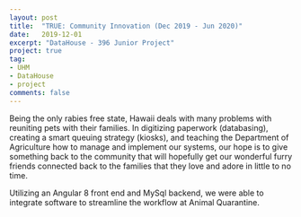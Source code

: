 ```yaml
---
layout: post
title:  "TRUE: Community Innovation (Dec 2019 - Jun 2020)"
date:   2019-12-01
excerpt: "DataHouse - 396 Junior Project"
project: true
tag:
- UHM
- DataHouse
- project
comments: false
---
```


Being the only rabies free state, Hawaii deals with many problems with reuniting pets with their families. In digitizing paperwork (databasing), creating a smart queuing strategy (kiosks), and teaching the Department of Agriculture how to manage and implement our systems, our hope is to give something back to the community that will hopefully get our wonderful furry friends connected back to the families that they love and adore in little to no time.

Utilizing an Angular 8 front end and MySql backend, we were able to integrate software to streamline the workflow at Animal Quarantine.
